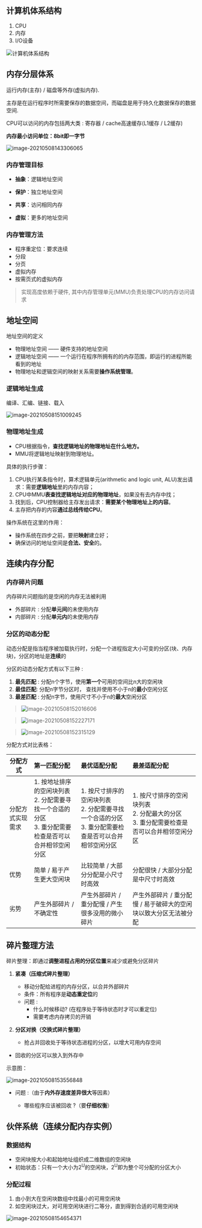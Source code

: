## 计算机体系结构

1.  CPU
2.  内存
3.  I/O设备

![计算机体系结构](imgs/计算机体系结构.gif)

## 内存分层体系

运行内存(主存) / 磁盘等外存(虚拟内存). 

主存是在运行程序时所需要保存的数据空间，而磁盘是用于持久化数据保存的数据空间.

CPU可以访问的内存包括两大类 : 寄存器 / cache高速缓存(L1缓存 / L2缓存)

**内存最小访问单位：8bit即一字节**

![image-20210508143306065](imgs/image-20210508143306065.png)

### 内存管理目标

*   **抽象**：逻辑地址空间

*   **保护**：独立地址空间

*   **共享**：访问相同内存

*   **虚拟**：更多的地址空间

### 内存管理方法

*   程序重定位：要求连续
*   分段
*   分页
*   虚拟内存
*   按需页式的虚拟内存

>   实现高度依赖于硬件, 其中内存管理单元(MMU)负责处理CPU的内存访问请求

## 地址空间

地址空间的定义

*   物理地址空间 —— 硬件支持的地址空间
*   逻辑地址空间 —— 一个运行在程序所拥有的的内存范围，即运行的进程所能看到的地址
*   物理地址和逻辑空间的映射关系需要**操作系统管理**。

### 逻辑地址生成

编译、汇编、链接、载入

![image-20210508151009245](imgs/image-20210508151009245.png)

### 物理地址生成

- CPU根据指令，**查找逻辑地址的物理地址在什么地方。**
- MMU将逻辑地址映射到物理地址。



具体的执行步骤：

1. CPU执行某条指令时，算术逻辑单元(arithmetic and logic unit, ALU)发出请求：需要**逻辑地址**里的内存内容；
2. CPU中MMU**表查找逻辑地址对应的物理地址**，如果没有去内存中找；
3. 找到后，CPU控制器给主存发出请求：**需要某个物理地址上的内容**。
4. 主存把内存的内容**通过总线传给CPU**。



操作系统在这里的作用：

- 操作系统在四步之前，要把**映射**建立好；
- 确保访问的地址空间是**合法、安全**的。

## 连续内存分配

### 内存碎片问题

内存碎片问题指的是空闲的内存无法被利用

*   外部碎片 : 分配**单元间**的未使用内存
*   内部碎片 : 分配**单元内**的未使用内存

### 分区的动态分配

动态分配是指当程序被加载执行时，分配一个进程指定大小可变的分区(块、内存块)，分区的地址是**连续**的

分区的动态分配方式有以下三种 :

1.  **最先匹配** : 分配n个字节，使用**第一个**可用的空间比n大的空闲块
2.  **最佳匹配**: 分配n字节分区时， 查找并使用不小于n的**最小**空闲分区
3.  **最差匹配** : 分配n字节，使用尺寸不小于n的**最大**空闲分区

>  ![image-20210508152016606](imgs/image-20210508152016606.png)



>  ![image-20210508152227171](imgs/image-20210508152227171.png)



>  ![image-20210508152315129](imgs/image-20210508152315129.png)

分配方式对比表格：

| 分配方式         | 第一匹配分配|                         最优适配分配                         |                         最差适配分配                         |
| ---------------- | :----------------------------------------------------------- | :----------------------------------------------------------- | :----------------------------------------------------------- |
| 分配方式实现需求 | 1. 按地址排序的空闲块列表  <br />2. 分配需要寻找一个合适的分区<br />3. 重分配需要检查是否可以合并相邻空闲分区 | 1. 按尺寸排序的空闲块列表<br />2. 分配需要寻找一个合适的分区<br/>3. 重分配需要检查是否可以合并相邻空闲分区 | 1. 按尺寸排序的空闲块列表<br />2. 分配最大的分区<br />3. 重分配需要检查是否可以合并相邻空闲分区 |
| 优势             | 简单 / 易于产生更大空闲块                                    |             比较简单 / 大部分分配是小尺寸时高效              |             分配很快 / 大部分分配是中尺寸时高效              |
| 劣势             | 产生外部碎片 / 不确定性                                      |       产生外部碎片 / 重分配慢 / 产生很多没用的微小碎片       | 产生外部碎片 / 重分配慢 / 易于破碎大的空闲块以致大分区无法被分配 |

## 碎片整理方法

碎片整理：即通过**调整进程占用的分区位置**来减少或避免分区碎片

1.  **紧凑（压缩式碎片整理）**
    
    *   移动分配给进程的内存分区，以合并外部碎片
    *   条件：所有程序是**动态重定位**的
    *   问题 : 
        *   什么时候移动? (在程序处于等待状态时才可以重定位)
        *   需要考虑内存拷贝的开销
    
2.  **分区对换（交换式碎片整理）**

    *   抢占并回收处于等待状态进程的分区，以增大可用内存空间
*   回收的分区可以放入到外存中

示意图：
    
![image-20210508153556848](imgs/image-20210508153556848.png)
    
*   问题 :（由于**内外存速度差异很大**等因素）
    
    *   哪些程序应该被回收 ?（要**仔细权衡**）

## 伙伴系统（连续分配内存实例）

### 数据结构

* 空闲块按大小和起始地址组织成二维数组的空闲块
* 初始状态：只有一个大小为2<sup>U</sup>的空闲块，2<sup>U</sup>即为整个可分配的分区大小

### 分配过程

1. 由小到大在空闲块数组中找最小的可用空闲块
2. 如空闲块过大，对可用空闲块进行二等分，直到得到合适的可用空闲块

![image-20210508154654371](imgs/image-20210508154654371.png)